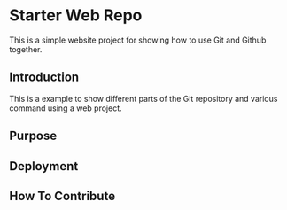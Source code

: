 # Starter Web Repo

This is a simple website project for showing how to use Git and Github together.

## Introduction

This is a example to show different parts of the Git repository and various command using a web project.
## Purpose

## Deployment

## How To Contribute